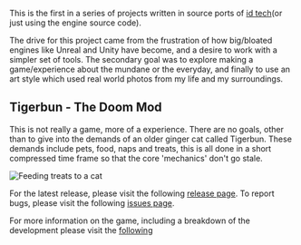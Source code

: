 <!--- https://bmdfalmouth.github.io/DoomMod/ -->

This is the first in a series of projects written in source ports of [id tech](https://en.wikipedia.org/wiki/Id_Tech)(or just using the engine source code). 

The drive for this project came from the frustration of how big/bloated engines like Unreal and Unity have become, and a desire to work with a simpler set of tools. The secondary goal was to explore making a game/experience about the mundane or the everyday, and finally to use an art style which used real world photos from my life and my surroundings. 

## Tigerbun - The Doom Mod
This is not really a game, more of a experience. There are no goals, other than to give into the demands of an older ginger cat called Tigerbun. These demands include pets, food, naps and treats, this is all done in a short compressed time frame so that the core 'mechanics' don't go stale.

![Feeding treats to a cat](media/TigerbunInspiration.gif)

For the latest release, please visit the following [release page](https://github.com/bmdFalmouth/DoomMod/releases). To report bugs, please visit the following [issues page](https://github.com/bmdFalmouth/DoomMod/issues).

For more information on the game, including a breakdown of the development please visit the [following](https://bmdfalmouth.github.io/DoomMod/Development/)